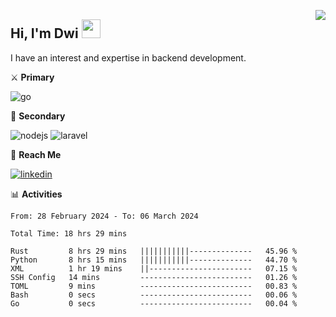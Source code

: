 [<img src="https://komarev.com/ghpvc/?username=masred&color=green&style=flat-square&label=Profile+Views" align="right">](github.com/masred)

## Hi, I'm Dwi <img src="https://raw.githubusercontent.com/MartinHeinz/MartinHeinz/master/wave.gif" width="30px">

I have an interest and expertise in backend development.

⚔️ **Primary**

![go](https://img.shields.io/badge/---?logo=go&label=Golang&style=social)

🔪 **Secondary**

![nodejs](https://img.shields.io/badge/---?logo=node.js&label=Node.js&style=social&logoColor=green)
![laravel](https://img.shields.io/badge/---?logo=laravel&label=Laravel&style=social)

🔗 **Reach Me**

[![linkedin](https://img.shields.io/badge/---?logo=linkedin&label=LinkedIn&style=social)](https://linkedin.com/in/dwifitriyanto)

📊 **Activities**

<!--START_SECTION:waka-->

```all_time
From: 28 February 2024 - To: 06 March 2024

Total Time: 18 hrs 29 mins

Rust         8 hrs 29 mins   |||||||||||--------------   45.96 %
Python       8 hrs 15 mins   |||||||||||--------------   44.70 %
XML          1 hr 19 mins    ||-----------------------   07.15 %
SSH Config   14 mins         -------------------------   01.26 %
TOML         9 mins          -------------------------   00.83 %
Bash         0 secs          -------------------------   00.06 %
Go           0 secs          -------------------------   00.04 %
```

<!--END_SECTION:waka-->
